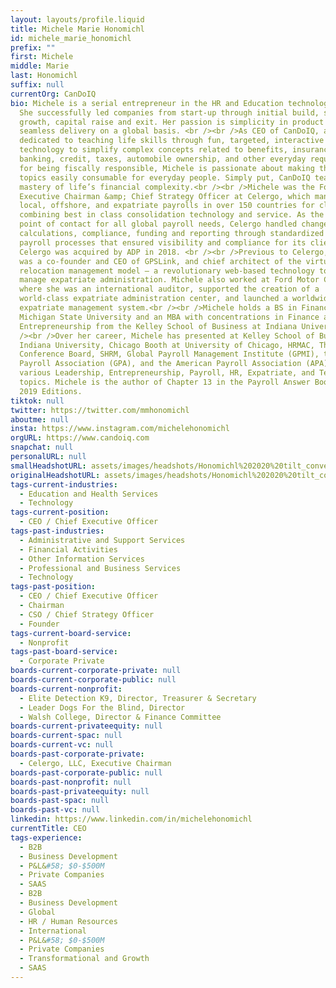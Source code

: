 ```yaml
---
layout: layouts/profile.liquid
title: Michele Marie Honomichl
id: michele_marie_honomichl
prefix: ""
first: Michele
middle: Marie
last: Honomichl
suffix: null
currentOrg: CanDoIQ
bio: Michele is a serial entrepreneur in the HR and Education technology spaces.
  She successfully led companies from start-up through initial build, sales
  growth, capital raise and exit. Her passion is simplicity in product and
  seamless delivery on a global basis. <br /><br />As CEO of CanDoIQ, a company
  dedicated to teaching life skills through fun, targeted, interactive
  technology to simplify complex concepts related to benefits, insurance,
  banking, credit, taxes, automobile ownership, and other everyday requirements
  for being fiscally responsible, Michele is passionate about making these
  topics easily consumable for everyday people. Simply put, CanDoIQ teaches the
  mastery of life’s financial complexity.<br /><br />Michele was the Founder,
  Executive Chairman &amp; Chief Strategy Officer at Celergo, which managed
  local, offshore, and expatriate payrolls in over 150 countries for clients, by
  combining best in class consolidation technology and service. As the single
  point of contact for all global payroll needs, Celergo handled changes,
  calculations, compliance, funding and reporting through standardized global
  payroll processes that ensured visibility and compliance for its clients.
  Celergo was acquired by ADP in 2018. <br /><br />Previous to Celergo, Michele
  was a co-founder and CEO of GPSLink, and chief architect of the virtual
  relocation management model – a revolutionary web-based technology to help
  manage expatriate administration. Michele also worked at Ford Motor Company,
  where she was an international auditor, supported the creation of a
  world-class expatriate administration center, and launched a worldwide
  expatriate management system.<br /><br />Michele holds a BS in Finance from
  Michigan State University and an MBA with concentrations in Finance and
  Entrepreneurship from the Kelley School of Business at Indiana University.<br
  /><br />Over her career, Michele has presented at Kelley School of Business at
  Indiana University, Chicago Booth at University of Chicago, HRMAC, The
  Conference Board, SHRM, Global Payroll Management Institute (GPMI), the Global
  Payroll Association (GPA), and the American Payroll Association (APA) on
  various Leadership, Entrepreneurship, Payroll, HR, Expatriate, and Technology
  topics. Michele is the author of Chapter 13 in the Payroll Answer Book, 2008 -
  2019 Editions.
tiktok: null
twitter: https://twitter.com/mmhonomichl
aboutme: null
insta: https://www.instagram.com/michelehonomichl
orgURL: https://www.candoiq.com
snapchat: null
personalURL: null
smallHeadshotURL: assets/images/headshots/Honomichl%202020%20tilt_converted_scaled.avif
originalHeadshotURL: assets/images/headshots/Honomichl%202020%20tilt_converted_scaled.avif
tags-current-industries:
  - Education and Health Services
  - Technology
tags-current-position:
  - CEO / Chief Executive Officer
tags-past-industries:
  - Administrative and Support Services
  - Financial Activities
  - Other Information Services
  - Professional and Business Services
  - Technology
tags-past-position:
  - CEO / Chief Executive Officer
  - Chairman
  - CSO / Chief Strategy Officer
  - Founder
tags-current-board-service:
  - Nonprofit
tags-past-board-service:
  - Corporate Private
boards-current-corporate-private: null
boards-current-corporate-public: null
boards-current-nonprofit:
  - Elite Detection K9, Director, Treasurer & Secretary
  - Leader Dogs For the Blind, Director
  - Walsh College, Director & Finance Committee
boards-current-privateequity: null
boards-current-spac: null
boards-current-vc: null
boards-past-corporate-private:
  - Celergo, LLC, Executive Chairman
boards-past-corporate-public: null
boards-past-nonprofit: null
boards-past-privateequity: null
boards-past-spac: null
boards-past-vc: null
linkedin: https://www.linkedin.com/in/michelehonomichl
currentTitle: CEO
tags-experience:
  - B2B
  - Business Development
  - P&L&#58; $0-$500M
  - Private Companies
  - SAAS
  - B2B
  - Business Development
  - Global
  - HR / Human Resources
  - International
  - P&L&#58; $0-$500M
  - Private Companies
  - Transformational and Growth
  - SAAS
---
```

